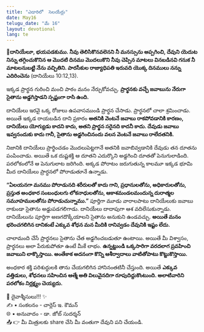 ```yaml
---
title: "ఎడారిలో  సెలయేర్లు"
date: May16
telugu_date: "మే 16"
layout: devotional
lang: te
---
```



**📖దానియేలూ, భయపడకుము. నీవు తెలిసికొనవలెనని నీ మనస్సును అప్పగించి, దేవుని యెదుట నిన్ను తగ్గించుకొనిన ఆ మొదటి దినము మొదలుకొని నీవు చెప్పిన మాటలు వినబడినవి గనుక నీ మాటలనుబట్టి నేను వచ్చితిని. పారసీకుల రాజ్యాధిపతి ఇరువది యొక్క దినములు నన్ను ఎదిరించెను**
 (దానియేలు 10:12,13).

ఇక్కడ ప్రార్థన గురించి మంచి పాఠం మనం నేర్చుకోవచ్చు. **ప్రార్థనకు వచ్చే జవాబును నేరుగా సైతాను అడ్డగిస్తాడని స్పష్టంగా రాసి ఉంది.**

దానియేలు ఇరవై ఒక్క రోజులు ఉపవాసముండి ప్రార్థన చేసాడు. ప్రార్థనలో చాలా శ్రమించాడు. అయితే ఇక్కడ రాయబడిన దాని ప్రకారం **అతనికి వెంటనే జవాబు రాకపోవడానికి కారణం, దానియేలు యోగ్యుడు కాదని కాదు, అతని ప్రార్థన సరైనది కాదనీ కాదు. దేవుడు జవాబు ఇవ్వనందుకు కాదు గానీ, సైతాను అడ్డగించినందు వలన వెంటనే జవాబు రాలేదతనికి.** 

నిజానికి దానియేలు ప్రార్థించడం మొదలుపెట్టగానే అతనికి జవాబివ్వడానికి దేవుడు తన దూతను పంపించాడు. అయితే ఒక దుష్టశక్తి ఆ దూతని ఎదుర్కొని అడ్డగించి దూతతో పెనుగులాడింది. పరలోకంలోనే ఆ పెనుగులాట జరిగింది. అక్కడ పోరాటం జరుగుతున్న కాలమూ ఇక్కడ భూమి మీద దానియేలు ప్రార్ధనలో పోరాడుతూనే ఉన్నాడు.

**“ఏలయనగా మనము పోరాడునది శరీరులతో కాదు గాని, ప్రధానులతోను, అధికారులతోను, ప్రస్తుత అంధకార సంబంధులగు లోకనాధులతోను, ఆకాశమండలమందున్న దురాత్మల సమూహములతోను పోరాడుచున్నాము.”** పూర్తిగా మూడు వారాలపాటు దానియేలుకు జవాబు రాకుండా సైతాను అడ్డుపడగలిగాడు. దానియేలు దాదాపుగా ఆశ వదిలేసుకున్నాడు. దానియేలును పూర్తిగా అణగదొక్కేయాలని సైతాను అనుకుని ఉండవచ్చు. 
**అయితే మనం భరించగలిగిన దానికంటే ఎక్కువ శోధన మన మీదికి రానివ్వడం దేవునికి ఇష్టం లేదు.**

చాలామంది చేసే ప్రార్థనలు సైతాను చేత అడ్డగించబడుతూ ఉంటాయి. అయితే మీ విశ్వాసం, ప్రార్థనలు అలా పేరుకుపోతూ ఉంటే మీకే లాభం. **ఉన్నట్టుండి ఒక్కసారిగా వరదలాగ ప్రవహించి జవాబుని లాక్కొస్తాయి. అంతేకాక అదనంగా కొన్ని ఆశీర్వాదాలు వాటితోపాటు కొట్టుకొస్తాయి.**

అంధకార శక్తి పరిశుద్ధులకి తాను చేయగలిగిన హానినంతటినీ చేస్తుంది. అయితే **ఎక్కువ వత్తిడులు, శోధనలు సహించిన ఆత్మే అతి విలువైనదిగా రూపుదిద్దుకొంటుంది. అలాటివారిని పరలోకం నిర్లక్ష్యం చెయ్యదు.**

<div class="blessing">🙏 <span class="bless-text">దైవాశ్శీసులు!!!</span> ✨</div>

<div class="credit">✍️ <span class="credit-text">▪ సంకలనం - చార్లెస్ ఇ. కౌమన్</span></div>
<div class="credit">🌐 <span class="credit-text">▪ అనువాదం - డా. జోబ్ సుదర్శన్</span></div>


<div class="share">📤 👉 <span class="share-text">మీ మిత్రులకు share చేసి మీ వంతుగా దేవుని పని చేయండి.</span></div>

